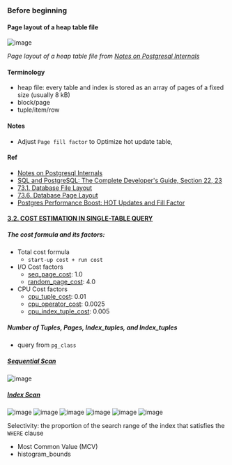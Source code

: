 ### Before beginning

#### Page layout of a heap table file
![image](https://github.com/Eric0329/ePlus/assets/3777869/7ead3fc5-dc01-4791-b744-823197c90f4b)

*Page layout of a heap table file from [Notes on Postgresql Internals](https://muatik.medium.com/notes-on-postgresql-internals-4050340c9f4f)*

#### Terminology
- heap file: every table and index is stored as an array of pages of a fixed size (usually 8 kB)
- block/page
- tuple/item/row 

#### Notes
- Adjust `Page fill factor` to Optimize hot update table, 

#### Ref
- [Notes on Postgresql Internals](https://muatik.medium.com/notes-on-postgresql-internals-4050340c9f4f)
- [SQL and PostgreSQL: The Complete Developer's Guide, Section 22, 23](https://www.udemy.com/course/sql-and-postgresql/?couponCode=LEADERSALE24A)  
- [73.1. Database File Layout](https://www.postgresql.org/docs/current/storage-file-layout.html)
- [73.6. Database Page Layout](https://www.postgresql.org/docs/current/storage-page-layout.html)
- [Postgres Performance Boost: HOT Updates and Fill Factor](https://www.crunchydata.com/blog/postgres-performance-boost-hot-updates-and-fill-factor)


#### [3.2. COST ESTIMATION IN SINGLE-TABLE QUERY](https://www.interdb.jp/pg/pgsql03/02.html)
##### The cost formula and its factors:
- Total cost formula
  - `start-up cost + run cost`
- I/O Cost factors
  - [seq_page_cost](https://www.postgresql.org/docs/current/runtime-config-query.html#GUC-SEQ-PAGE-COST): 1.0
  - [random_page_cost](https://www.postgresql.org/docs/current/runtime-config-query.html#GUC-RANDOM-PAGE-COST): 4.0 
- CPU Cost factors
  - [cpu_tuple_cost](https://www.postgresql.org/docs/current/runtime-config-query.html#GUC-CPU-TUPLE-COST): 0.01
  - [cpu_operator_cost](https://www.postgresql.org/docs/current/runtime-config-query.html#GUC-CPU-OPERATOR-COST): 0.0025
  - [cpu_index_tuple_cost](https://www.postgresql.org/docs/current/runtime-config-query.html#GUC-CPU-INDEX-TUPLE-COST): 0.005

##### Number of Tuples, Pages, Index_tuples, and Index_tuples
- query from `pg_class` 

##### [Sequential Scan](https://www.interdb.jp/pg/pgsql03/02.html#321-sequential-scan)
![image](https://github.com/Eric0329/ePlus/assets/3777869/7a98263c-2f89-4fc6-9989-35240529b047)

##### [Index Scan](https://www.interdb.jp/pg/pgsql03/02.html#322-index-scan) 
![image](https://github.com/Eric0329/ePlus/assets/3777869/41f8d334-1352-428e-be67-25572b140487)
![image](https://github.com/Eric0329/ePlus/assets/3777869/3c33d8cf-edc8-4779-be69-ed532e9e91df)
![image](https://github.com/Eric0329/ePlus/assets/3777869/3ea6a4f2-0709-4713-a2c0-69a2b93ffb30)
![image](https://github.com/Eric0329/ePlus/assets/3777869/58ec056d-44fa-4275-a4bc-e59f25141ab6)
![image](https://github.com/Eric0329/ePlus/assets/3777869/ea2c15e6-299a-4e6b-af8b-062b09141642)
![image](https://github.com/Eric0329/ePlus/assets/3777869/e7577fb3-c0f3-4ff5-81ce-c335ab1869c1)




Selectivity: the proportion of the search range of the index that satisfies the `WHERE` clause
- Most Common Value (MCV)
- histogram_bounds

